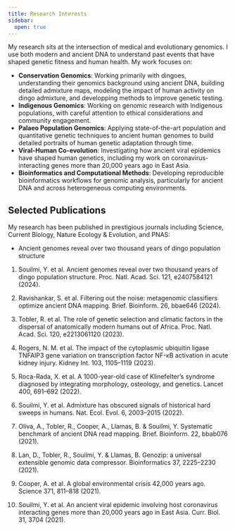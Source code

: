 ```yaml
---
title: Research Interests
sidebar:
  open: true
---
```


My research sits at the intersection of medical and evolutionary genomics. I use both modern and ancient DNA to understand past events that have shaped genetic fitness and human health. My work focuses on:

- **Conservation Genomics**: Working primarily with dingoes, understanding their genomics background using ancient DNA, building detailed admixture maps, modeling the impact of human activity on dingo admixture, and developping methods to improve genetic testing.
- **Indigenous Genomics**: Working on genomic research with Indigenous populations, with careful attention to ethical considerations and community engagement.
- **Palaeo Population Genomics**: Applying state-of-the-art population and quantitative genetic techniques to ancient human genomes to build detailed portraits of human genetic adaptation through time.
- **Viral-Human Co-evolution**: Investigating how ancient viral epidemics have shaped human genetics, including my work on coronavirus-interacting genes more than 20,000 years ago in East Asia.
- **Bioinformatics and Computational Methods**: Developing reproducible bioinformatics workflows for genomic analysis, particularly for ancient DNA and across heterogeneous computing environments.

## Selected Publications

My research has been published in prestigious journals including Science, Current Biology, Nature Ecology & Evolution, and PNAS:

- Ancient genomes reveal over two thousand years of dingo population structure

1. Souilmi, Y. et al. Ancient genomes reveal over two thousand years of dingo population structure. Proc. Natl. Acad. Sci. 121, e2407584121 (2024).

2. Ravishankar, S. et al. Filtering out the noise: metagenomic classifiers optimize ancient DNA mapping. Brief. Bioinform. 26, bbae646 (2024).

3. Tobler, R. et al. The role of genetic selection and climatic factors in the dispersal of anatomically modern humans out of Africa. Proc. Natl. Acad. Sci. 120, e2213061120 (2023).

4. Rogers, N. M. et al. The impact of the cytoplasmic ubiquitin ligase TNFAIP3 gene variation on transcription factor NF-κB activation in acute kidney injury. Kidney Int. 103, 1105–1119 (2023).

5. Roca-Rada, X. et al. A 1000-year-old case of Klinefelter’s syndrome diagnosed by integrating morphology, osteology, and genetics.  Lancet 400, 691–692 (2022).

6. Souilmi, Y. et al. Admixture has obscured signals of historical hard sweeps in humans. Nat. Ecol. Evol. 6, 2003–2015 (2022).

7. Oliva, A., Tobler, R., Cooper, A., Llamas, B. & Souilmi, Y. Systematic benchmark of ancient DNA read mapping. Brief. Bioinform. 22, bbab076 (2021).

8. Lan, D., Tobler, R., Souilmi, Y. & Llamas, B. Genozip: a universal extensible genomic data compressor. Bioinformatics 37, 2225–2230 (2021).

9. Cooper, A. et al. A global environmental crisis 42,000 years ago. Science 371, 811–818 (2021).

10. Souilmi, Y. et al. An ancient viral epidemic involving host coronavirus interacting genes more than 20,000 years ago in East Asia. Curr. Biol. 31, 3704 (2021).